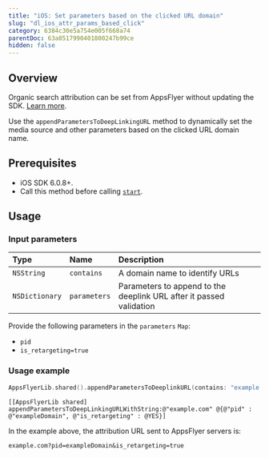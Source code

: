 ```yaml
---
title: "iOS: Set parameters based on the clicked URL domain"
slug: "dl_ios_attr_params_based_click"
category: 6384c30e5a754e005f668a74
parentDoc: 63a8517990401800247b99ce
hidden: false
---
```

## Overview
Organic search attribution can be set from AppsFlyer without updating the SDK. [Learn more](https://support.appsflyer.com/hc/en-us/articles/15123194526353#setup).

Use the `appendParametersToDeepLinkingURL` method to dynamically set the media source and other parameters based on the clicked URL domain name.

## Prerequisites
- iOS SDK 6.0.8+.
- Call this method before calling [`start`](#start). 

## Usage

### Input parameters

| Type           | Name         | Description                                                          |
| :------------- | :----------- | :------------------------------------------------------------------- |
| `NSString`     | `contains`   | A domain name to identify URLs                                          |
| `NSDictionary` | `parameters` | Parameters to append to the deeplink URL after it passed validation |


Provide the following parameters in the `parameters` `Map`:

- `pid`
- `is_retargeting=true`

### Usage example

```swift
AppsFlyerLib.shared().appendParametersToDeeplinkURL(contains: "example.com", parameters: ["pid" : "exampleDomain", "is_retargeting" : true])
```
```Obj-c
[[AppsFlyerLib shared] appendParametersToDeepLinkingURLWithString:@"example.com" @{@"pid" : @"exampleDomain", @"is_retargeting" : @YES}]
```

In the example above, the attribution URL sent to AppsFlyer servers is:

```
example.com?pid=exampleDomain&is_retargeting=true
```